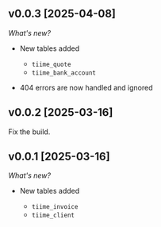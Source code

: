 ## v0.0.3 [2025-04-08]

_What's new?_

- New tables added

  - `tiime_quote`
  - `tiime_bank_account`

- 404 errors are now handled and ignored

## v0.0.2 [2025-03-16]

Fix the build.

## v0.0.1 [2025-03-16]

_What's new?_

- New tables added

  - `tiime_invoice`
  - `tiime_client`
